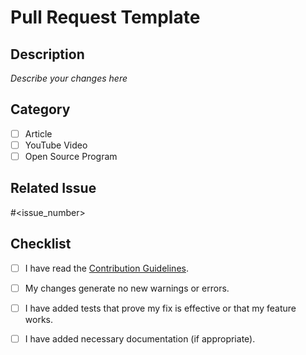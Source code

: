 # Pull Request Template

## Description
<!-- Please provide a summary of your changes. Include the motivation behind the changes and link to any relevant issues. This section should provide enough information for anyone reviewing your PR to understand what's being changed and why. -->

*Describe your changes here*

## Category
<!-- Check the category that applies to this PR by placing an 'x' in the appropriate box. This helps in quickly identifying the type of contribution. -->

- [ ] Article
- [ ] YouTube Video
- [ ] Open Source Program

## Related Issue
<!-- If this PR is related to an issue, please include the issue number here. This helps in tracking and resolving issues efficiently. If there isn't a related issue, you can delete this section. -->

#<issue_number>

## Checklist
<!-- Please go through this checklist and confirm before submission. -->

- [ ] I have read the [Contribution Guidelines](https://github.com/Sriparno08/Start-Contributing/blob/main/CONTRIBUTING.md).
- [ ] My changes generate no new warnings or errors.
- [ ] I have added tests that prove my fix is effective or that my feature works.
- [ ] I have added necessary documentation (if appropriate).

